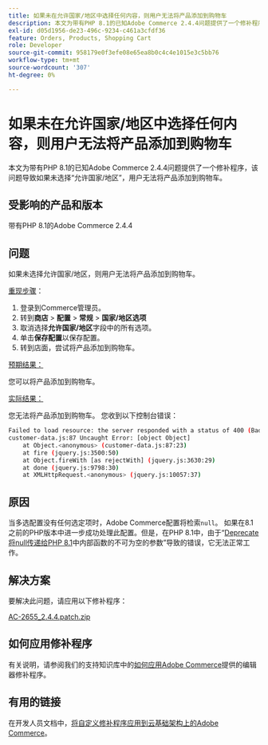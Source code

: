 ```yaml
---
title: 如果未在允许国家/地区中选择任何内容，则用户无法将产品添加到购物车
description: 本文为带有PHP 8.1的已知Adobe Commerce 2.4.4问题提供了一个修补程序，该问题导致如果未选择“允许国家/地区”，用户无法将产品添加到购物车。
exl-id: d05d1956-de23-496c-9234-c461a3cfdf36
feature: Orders, Products, Shopping Cart
role: Developer
source-git-commit: 958179e0f3efe08e65ea8b0c4c4e1015e3c5bb76
workflow-type: tm+mt
source-wordcount: '307'
ht-degree: 0%

---
```


# 如果未在允许国家/地区中选择任何内容，则用户无法将产品添加到购物车

本文为带有PHP 8.1的已知Adobe Commerce 2.4.4问题提供了一个修补程序，该问题导致如果未选择“允许国家/地区”，用户无法将产品添加到购物车。

## 受影响的产品和版本

带有PHP 8.1的Adobe Commerce 2.4.4

## 问题

如果未选择允许国家/地区，则用户无法将产品添加到购物车。

<u>重现步骤</u>：

1. 登录到Commerce管理员。
1. 转到&#x200B;**商店** > **配置** > **常规** > **国家/地区选项**
1. 取消选择&#x200B;**允许国家/地区**&#x200B;字段中的所有选项。
1. 单击&#x200B;**保存配置**&#x200B;以保存配置。
1. 转到店面，尝试将产品添加到购物车。

<u>预期结果：</u>

您可以将产品添加到购物车。

<u>实际结果：</u>

您无法将产品添加到购物车。 您收到以下控制台错误：

```bash
Failed to load resource: the server responded with a status of 400 (Bad Request)
customer-data.js:87 Uncaught Error: [object Object]
    at Object.<anonymous> (customer-data.js:87:23)
    at fire (jquery.js:3500:50)
    at Object.fireWith [as rejectWith] (jquery.js:3630:29)
    at done (jquery.js:9798:30)
    at XMLHttpRequest.<anonymous> (jquery.js:10057:37)
```

## 原因

当多选配置没有任何选定项时，Adobe Commerce配置将检索`null`。 如果在8.1之前的PHP版本中进一步成功处理此配置。但是，在PHP 8.1中，由于“[Deprecate将null传递给PHP 8.1](https://wiki.php.net/rfc/deprecate_null_to_scalar_internal_arg)中内部函数的不可为空的参数”导致的错误，它无法正常工作。

## 解决方案

要解决此问题，请应用以下修补程序：

[AC-2655_2.4.4.patch.zip](assets/AC-2655_2.4.4.patch.zip)

## 如何应用修补程序

有关说明，请参阅我们的支持知识库中的[如何应用Adobe Commerce](/help/how-to/general/how-to-apply-a-composer-patch-provided-by-magento.md)提供的编辑器修补程序。

## 有用的链接

在开发人员文档中，[将自定义修补程序应用到云基础架构上的Adobe Commerce](https://devdocs.magento.com/guides/v2.3/cloud/project/project-patch.html)。
